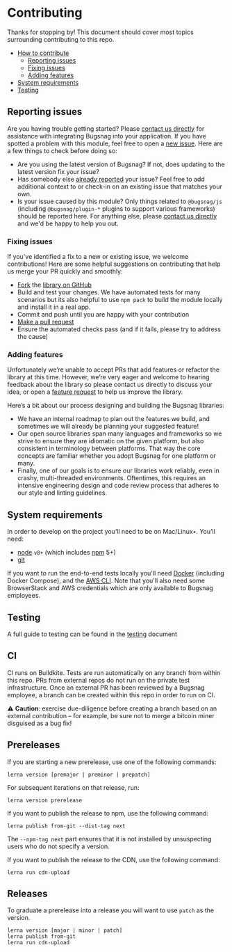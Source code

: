 # Contributing

Thanks for stopping by! This document should cover most topics surrounding contributing to this repo.

* [How to contribute](#how-to-contribute)
  * [Reporting issues](#reporting-issues)
  * [Fixing issues](#fixing-issues)
  * [Adding features](#adding-features)
* [System requirements](#system-requirements)
* [Testing](#testing)

## Reporting issues
Are you having trouble getting started? Please [contact us directly](mailto:support@bugsnag.com?subject=%5BGitHub%5D%20bugsnag-js%20-%20having%20trouble%20getting%20started%20with%20Bugsnag) for assistance with integrating Bugsnag into your application.
If you have spotted a problem with this module, feel free to open a [new issue](https://github.com/bugsnag/bugsnag-js/issues/new?template=Bug_report.md). Here are a few things to check before doing so:

* Are you using the latest version of Bugsnag? If not, does updating to the latest version fix your issue?
* Has somebody else [already reported](https://github.com/bugsnag/bugsnag-js/issues?utf8=%E2%9C%93&q=is%3Aissue%20is%3Aopen) your issue? Feel free to add additional context to or check-in on an existing issue that matches your own.
* Is your issue caused by this module? Only things related to `@bugsnag/js` (including `@bugsnag/plugin-*` plugins to support various frameworks) should be reported here. For anything else, please [contact us directly](mailto:support@bugsnag.com) and we'd be happy to help you out.

### Fixing issues

If you've identified a fix to a new or existing issue, we welcome contributions!
Here are some helpful suggestions on contributing that help us merge your PR quickly and smoothly:

* [Fork](https://help.github.com/articles/fork-a-repo) the
  [library on GitHub](https://github.com/bugsnag/bugsnag-js)
* Build and test your changes. We have automated tests for many scenarios but its also helpful to use `npm pack` to build the module locally and install it in a real app.
* Commit and push until you are happy with your contribution
* [Make a pull request](https://help.github.com/articles/using-pull-requests)
* Ensure the automated checks pass (and if it fails, please try to address the cause)

### Adding features

Unfortunately we’re unable to accept PRs that add features or refactor the library at this time.
However, we’re very eager and welcome to hearing feedback about the library so please contact us directly to discuss your idea, or open a
[feature request](https://github.com/bugsnag/bugsnag-js/issues/new?template=Feature_request.md) to help us improve the library.

Here’s a bit about our process designing and building the Bugsnag libraries:

* We have an internal roadmap to plan out the features we build, and sometimes we will already be planning your suggested feature!
* Our open source libraries span many languages and frameworks so we strive to ensure they are idiomatic on the given platform, but also consistent in terminology between platforms. That way the core concepts are familiar whether you adopt Bugsnag for one platform or many.
* Finally, one of our goals is to ensure our libraries work reliably, even in crashy, multi-threaded environments. Oftentimes, this requires an intensive engineering design and code review process that adheres to our style and linting guidelines.


## System requirements

In order to develop on the project you’ll need to be on Mac/Linux٭. You’ll need:
- [node](https://nodejs.org) `v8+` (which includes [npm](https://www.npmjs.com/get-npm) 5+)
- [git](https://git-scm.com/)

If you want to run the end-to-end tests locally you'll need [Docker](https://www.docker.com/products/docker-desktop) (including Docker Compose), and the [AWS CLI](https://aws.amazon.com/cli/). Note that you'll also need some BrowserStack and AWS credentials which are only available to Bugsnag employees.

## Testing

A full guide to testing can be found in the [testing](./TESTING.md) document

## CI

CI runs on Buildkite. Tests are run automatically on any branch from within this repo. PRs from external repos do not run on the private test infrastructure. Once an external PR has been reviewed by a Bugsnag employee, a branch can be created within this repo in order to run on CI.

⚠️ __Caution__: exercise due-diligence before creating a branch based on an external contribution – for example, be sure not to merge a bitcoin miner disguised as a bug fix!

## Prereleases

If you are starting a new prerelease, use one of the following commands:

```
lerna version [premajor | preminor | prepatch]
```

For subsequent iterations on that release, run:

```
lerna version prerelease
```

If you want to publish the release to npm, use the following command:

```
lerna publish from-git --dist-tag next
```

The `--npm-tag next` part ensures that it is not installed by unsuspecting users who do not specify a version.

If you want to publish the release to the CDN, use the following command:

```
lerna run cdn-upload
```

## Releases

To graduate a prerelease into a release you will want to use `patch` as the version.

```
lerna version [major | minor | patch]
lerna publish from-git
lerna run cdn-upload
```
